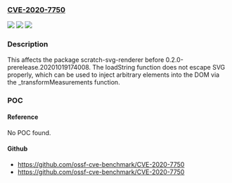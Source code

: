 ### [CVE-2020-7750](https://cve.mitre.org/cgi-bin/cvename.cgi?name=CVE-2020-7750)
![](https://img.shields.io/static/v1?label=Product&message=scratch-svg-renderer&color=blue)
![](https://img.shields.io/static/v1?label=Version&message=%3C%200.2.0-prerelease.20201019174008%20&color=brighgreen)
![](https://img.shields.io/static/v1?label=Vulnerability&message=Cross-site%20Scripting%20(XSS)&color=brighgreen)

### Description

This affects the package scratch-svg-renderer before 0.2.0-prerelease.20201019174008. The loadString function does not escape SVG properly, which can be used to inject arbitrary elements into the DOM via the _transformMeasurements function.

### POC

#### Reference
No POC found.

#### Github
- https://github.com/ossf-cve-benchmark/CVE-2020-7750
- https://github.com/ossf-cve-benchmark/CVE-2020-7750

